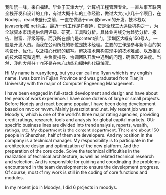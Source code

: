 我叫阮一峰，来自福建。毕业于天津大学，计算机工程管理专业。一直从事互联网全栈开发和设计的工作，有过大概十年的工作经验，做过大大小小几十个项目，在Nodejs、react未盛行之前，一直在做基于mvc或mvvm的开发，技术栈以javascript和.net为主。最近一份工作是在穆迪，它是全球三大评级机构之一，为全球资本市场提供信用评级、研究、工具和分析。具体业务线分为趋势分析、报告、财富、评级等等。而我所在部门是content部门，深圳区大概有150号人，一般是开发人员。而我在公司所处的职位是技术经理。主要的工作是参与新平台的架构设计、优化。以及核心代码的编写。解决技术架构实现中的技术难点、以及相关的技术研究和选型。并负责指导、协调团队开发中遇到的问题，确保开发进度。当然，我的大部分工作还是在核心功能和模块的代码编写。

Hi My name is ruanyifeng, but you can call me Ryan which is my english name. I was born in Fujian Province and was graduated from Tianjin University with the major of Computer Engeering Management. 

I have been engaged in full-stack development and design and have about ten years of work experience. I have done dozens of large or small projects. Before Nodejs and react became popular, I have been doing development based on mvc or mvvm. Mainly javascript and .net. My recent job was at Moody's, which is one of the world's three major rating agencies, providing credit ratings, research, tools and analysis for global capital markets. OUr specific business lines are divided into trend analysis, reports, wealth, ratings, etc. My department is the content department. There are about 150 people in Shenzhen, half of them are developers. And my position in the company is a technical manager. My responsibility is to participate in the architecture design and optimization of the new platform. And the preparation of the core code. Solve the technical difficulties in the realization of technical architecture, as well as related technical research and selection. And is responsible for guiding and coordinating the problems encountered in the team development to ensure the development progress. Of course, most of my work is still in the coding of core functions and modules.

In my recent job in Moodys, I did 6 projects in moodys.